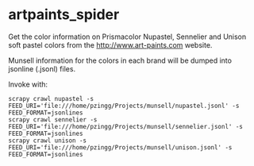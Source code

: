# artpaints_spider

Get the color information on Prismacolor Nupastel, Sennelier and Unison 
soft pastel colors from the http://www.art-paints.com website.

Munsell information for the colors in each brand will be dumped into
jsonline (.jsonl) files.

Invoke with:

```
scrapy crawl nupastel -s FEED_URI='file:///home/pzingg/Projects/munsell/nupastel.jsonl' -s FEED_FORMAT=jsonlines
scrapy crawl sennelier -s FEED_URI='file:///home/pzingg/Projects/munsell/sennelier.jsonl' -s FEED_FORMAT=jsonlines
scrapy crawl unison -s FEED_URI='file:///home/pzingg/Projects/munsell/unison.jsonl' -s FEED_FORMAT=jsonlines
```
